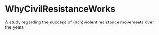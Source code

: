 # WhyCivilResistanceWorks
A study regarding the success of (non)violent resistance movements over the years
